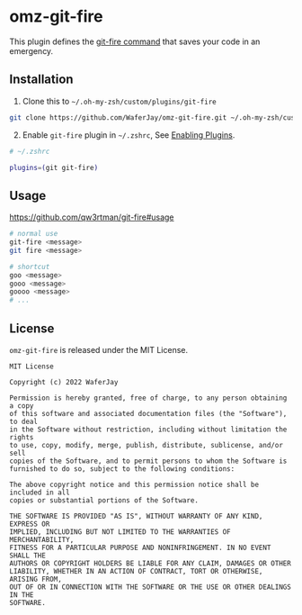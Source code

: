 # omz-git-fire
This plugin defines the [git-fire command](https://github.com/qw3rtman/git-fire) that saves your code in an emergency.

## Installation

1. Clone this to `~/.oh-my-zsh/custom/plugins/git-fire`

```sh
git clone https://github.com/WaferJay/omz-git-fire.git ~/.oh-my-zsh/custom/plugins/git-fire
```

2. Enable `git-fire` plugin in `~/.zshrc`, See [Enabling Plugins](https://github.com/ohmyzsh/ohmyzsh#enabling-plugins).

```sh
# ~/.zshrc

plugins=(git git-fire)
```

## Usage

<https://github.com/qw3rtman/git-fire#usage>

```sh
# normal use
git-fire <message>
git fire <message>

# shortcut
goo <message>
gooo <message>
goooo <message>
# ...
```

## License

`omz-git-fire` is released under the MIT License.

```
MIT License

Copyright (c) 2022 WaferJay

Permission is hereby granted, free of charge, to any person obtaining a copy
of this software and associated documentation files (the "Software"), to deal
in the Software without restriction, including without limitation the rights
to use, copy, modify, merge, publish, distribute, sublicense, and/or sell
copies of the Software, and to permit persons to whom the Software is
furnished to do so, subject to the following conditions:

The above copyright notice and this permission notice shall be included in all
copies or substantial portions of the Software.

THE SOFTWARE IS PROVIDED "AS IS", WITHOUT WARRANTY OF ANY KIND, EXPRESS OR
IMPLIED, INCLUDING BUT NOT LIMITED TO THE WARRANTIES OF MERCHANTABILITY,
FITNESS FOR A PARTICULAR PURPOSE AND NONINFRINGEMENT. IN NO EVENT SHALL THE
AUTHORS OR COPYRIGHT HOLDERS BE LIABLE FOR ANY CLAIM, DAMAGES OR OTHER
LIABILITY, WHETHER IN AN ACTION OF CONTRACT, TORT OR OTHERWISE, ARISING FROM,
OUT OF OR IN CONNECTION WITH THE SOFTWARE OR THE USE OR OTHER DEALINGS IN THE
SOFTWARE.
```
